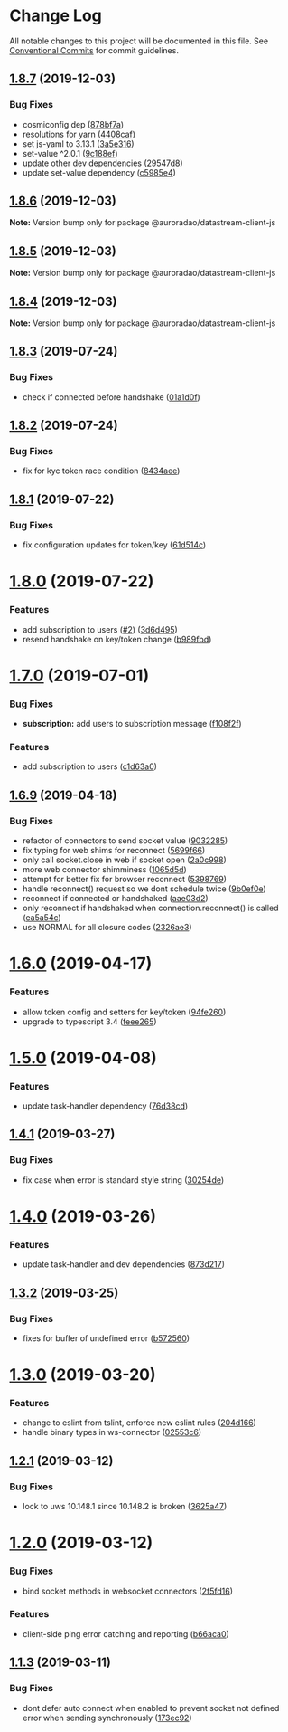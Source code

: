 # Change Log

All notable changes to this project will be documented in this file.
See [Conventional Commits](https://conventionalcommits.org) for commit guidelines.

## [1.8.7](https://github.com/AuroraDao/datastream-client-js/compare/v1.8.6...v1.8.7) (2019-12-03)


### Bug Fixes

* cosmiconfig dep ([878bf7a](https://github.com/AuroraDao/datastream-client-js/commit/878bf7a))
* resolutions for yarn ([4408caf](https://github.com/AuroraDao/datastream-client-js/commit/4408caf))
* set js-yaml to 3.13.1 ([3a5e316](https://github.com/AuroraDao/datastream-client-js/commit/3a5e316))
* set-value ^2.0.1 ([9c188ef](https://github.com/AuroraDao/datastream-client-js/commit/9c188ef))
* update other dev dependencies ([29547d8](https://github.com/AuroraDao/datastream-client-js/commit/29547d8))
* update set-value dependency ([c5985e4](https://github.com/AuroraDao/datastream-client-js/commit/c5985e4))





## [1.8.6](https://github.com/AuroraDao/datastream-client-js/compare/v1.8.5...v1.8.6) (2019-12-03)

**Note:** Version bump only for package @auroradao/datastream-client-js





## [1.8.5](https://github.com/AuroraDao/datastream-client-js/compare/v1.8.4...v1.8.5) (2019-12-03)

**Note:** Version bump only for package @auroradao/datastream-client-js





## [1.8.4](https://github.com/AuroraDao/datastream-client-js/compare/v1.8.3...v1.8.4) (2019-12-03)

**Note:** Version bump only for package @auroradao/datastream-client-js





## [1.8.3](https://github.com/AuroraDao/datastream-client-js/compare/v1.8.2...v1.8.3) (2019-07-24)


### Bug Fixes

* check if connected before handshake ([01a1d0f](https://github.com/AuroraDao/datastream-client-js/commit/01a1d0f))





## [1.8.2](https://github.com/AuroraDao/datastream-client-js/compare/v1.8.1...v1.8.2) (2019-07-24)


### Bug Fixes

* fix for kyc token race condition ([8434aee](https://github.com/AuroraDao/datastream-client-js/commit/8434aee))





## [1.8.1](https://github.com/AuroraDao/datastream-client-js/compare/v1.8.0...v1.8.1) (2019-07-22)


### Bug Fixes

* fix configuration updates for token/key ([61d514c](https://github.com/AuroraDao/datastream-client-js/commit/61d514c))





# [1.8.0](https://github.com/AuroraDao/datastream-client-js/compare/v1.6.9...v1.8.0) (2019-07-22)


### Features

* add subscription to users ([#2](https://github.com/AuroraDao/datastream-client-js/issues/2)) ([3d6d495](https://github.com/AuroraDao/datastream-client-js/commit/3d6d495))
* resend handshake on key/token change ([b989fbd](https://github.com/AuroraDao/datastream-client-js/commit/b989fbd))





# [1.7.0](https://github.com/AuroraDao/datastream-client-js/compare/v1.6.9...v1.7.0) (2019-07-01)


### Bug Fixes

* **subscription:** add users to subscription message ([f108f2f](https://github.com/AuroraDao/datastream-client-js/commit/f108f2f))


### Features

* add subscription to users ([c1d63a0](https://github.com/AuroraDao/datastream-client-js/commit/c1d63a0))





## [1.6.9](https://github.com/AuroraDao/datastream-client-js/compare/v1.6.8...v1.6.9) (2019-04-18)

### Bug Fixes

- refactor of connectors to send socket value ([9032285](https://github.com/AuroraDao/datastream-client-js/commit/9032285))
- fix typing for web shims for reconnect ([5699f66](https://github.com/AuroraDao/datastream-client-js/commit/5699f66))
- only call socket.close in web if socket open ([2a0c998](https://github.com/AuroraDao/datastream-client-js/commit/2a0c998))
- more web connector shimminess ([1065d5d](https://github.com/AuroraDao/datastream-client-js/commit/1065d5d))
- attempt for better fix for browser reconnect ([5398769](https://github.com/AuroraDao/datastream-client-js/commit/5398769))
- handle reconnect() request so we dont schedule twice ([9b0ef0e](https://github.com/AuroraDao/datastream-client-js/commit/9b0ef0e))
- reconnect if connected or handshaked ([aae03d2](https://github.com/AuroraDao/datastream-client-js/commit/aae03d2))
- only reconnect if handshaked when connection.reconnect() is called ([ea5a54c](https://github.com/AuroraDao/datastream-client-js/commit/ea5a54c))
- use NORMAL for all closure codes ([2326ae3](https://github.com/AuroraDao/datastream-client-js/commit/2326ae3))

# [1.6.0](https://github.com/AuroraDao/datastream-client-js/compare/v1.5.0...v1.6.0) (2019-04-17)

### Features

- allow token config and setters for key/token ([94fe260](https://github.com/AuroraDao/datastream-client-js/commit/94fe260))
- upgrade to typescript 3.4 ([feee265](https://github.com/AuroraDao/datastream-client-js/commit/feee265))

# [1.5.0](https://github.com/AuroraDao/datastream-client-js/compare/v1.4.1...v1.5.0) (2019-04-08)

### Features

- update task-handler dependency ([76d38cd](https://github.com/AuroraDao/datastream-client-js/commit/76d38cd))

## [1.4.1](https://github.com/AuroraDao/datastream-client-js/compare/v1.4.0...v1.4.1) (2019-03-27)

### Bug Fixes

- fix case when error is standard style string ([30254de](https://github.com/AuroraDao/datastream-client-js/commit/30254de))

# [1.4.0](https://github.com/AuroraDao/datastream-client-js/compare/v1.3.2...v1.4.0) (2019-03-26)

### Features

- update task-handler and dev dependencies ([873d217](https://github.com/AuroraDao/datastream-client-js/commit/873d217))

## [1.3.2](https://github.com/AuroraDao/datastream-client-js/compare/v1.3.1...v1.3.2) (2019-03-25)

### Bug Fixes

- fixes for buffer of undefined error ([b572560](https://github.com/AuroraDao/datastream-client-js/commit/b572560))

# [1.3.0](https://github.com/AuroraDao/datastream-client-js/compare/v1.2.2...v1.3.0) (2019-03-20)

### Features

- change to eslint from tslint, enforce new eslint rules ([204d166](https://github.com/AuroraDao/datastream-client-js/commit/204d166))
- handle binary types in ws-connector ([02553c6](https://github.com/AuroraDao/datastream-client-js/commit/02553c6))

## [1.2.1](https://github.com/AuroraDao/datastream-client-js/compare/v1.2.0...v1.2.1) (2019-03-12)

### Bug Fixes

- lock to uws 10.148.1 since 10.148.2 is broken ([3625a47](https://github.com/AuroraDao/datastream-client-js/commit/3625a47))

# [1.2.0](https://github.com/AuroraDao/datastream-client-js/compare/v1.1.3...v1.2.0) (2019-03-12)

### Bug Fixes

- bind socket methods in websocket connectors ([2f5fd16](https://github.com/AuroraDao/datastream-client-js/commit/2f5fd16))

### Features

- client-side ping error catching and reporting ([b66aca0](https://github.com/AuroraDao/datastream-client-js/commit/b66aca0))

## [1.1.3](https://github.com/AuroraDao/datastream-client-js/compare/v1.1.3-alpha.0...v1.1.3) (2019-03-11)

### Bug Fixes

- dont defer auto connect when enabled to prevent socket not defined error when sending synchronously ([173ec92](https://github.com/AuroraDao/datastream-client-js/commit/173ec92))
